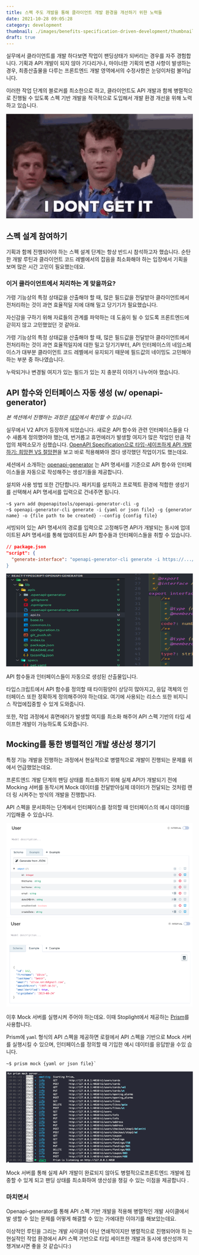 ```yaml
---
title: 스펙 주도 개발을 통해 클라이언트 개발 환경을 개선하기 위한 노력들
date: 2021-10-28 09:05:28
category: development
thumbnail: ./images/benefits-specification-driven-development/thumbnail.png
draft: true
---
```


실무에서 클라이언트를 개발 하다보면 작업이 팬딩상태가 되버리는 경우를 자주 경험합니다.
기획과 API 개발이 되지 않아 기다리거나, 마이너한 기획의 변경 사항이 발생하는 경우,
최종산출물을 다루는 프론트엔드 개발 영역에서의 수정사항은 눈덩이처럼 불어납니다.

이러한 작업 단계의 블로커를 최소한으로 하고, 클라이언트도 API 개발과 함께 병렬적으로
진행될 수 있도록 스펙 기반 개발을 적극적으로 도입해서 개발 환경 개선을 위해 노력하고 있습니다.

![thumbnail](./images/benefits-specification-driven-development/thumbnail.png)

## 스펙 설계 참여하기

기획과 함께 진행되어야 하는 스펙 설계 단계는 항상 반드시 참석하고자 했습니다.
순탄한 개발 루틴과 클라이언트 코드 레벨에서의 잡음을 최소화해야 하는 입장에서
기획을 보며 많은 시간 고민이 필요했는데요.

### 이거 클라이언트에서 처리하는 게 맞을까요?

가령 기능상의 특정 상태값을 산출해야 할 때, 많은 필드값을 전달받아 클라이언트에서
전처리하는 것이 과연 효율적일 지에 대해 밀고 당기기가 필요했습니다.

자신감을 구하기 위해 자료들의 관계를 파악하는 데 도움이 될 수 있도록
프론트엔드에 갇히지 않고 고민했었던 것 같아요.

가령 기능상의 특정 상태값을 산출해야 할 때, 많은 필드값을 전달받아 클라이언트에서
전처리하는 것이 과연 효율적일지에 대한 밀고 당기기부터, API 인터페이스의 네임스페이스가
대부분 클라이언트 코드 레벨에서 유지되기 때문에 필드값의 네이밍도 고민해야 하는
부분 중 하나였습니다.

누락되거나 변경될 여지가 있는 필드가 있는 지 충분히 이야기 나누어야 했습니다.

## API 함수와 인터페이스 자동 생성 (w/ openapi-generator)

_본 섹션에서 진행하는 과정은 [데모](https://github.com/youthfulhps/react-typescript-openapi-generator)에서 확인할 수 있습니다._

실무에서 V2 API가 등장하게 되었습니다. 새로운 API 함수와 관련 인터페이스들을
다수 새롭게 정의했어야 했는데, 번거롭고 휴먼에러가 발생할 여지가 많은 작업인 만큼
작업의 체력소모가 심했습니다.
[OpenAPI Specification으로 타입-세이프하게 API 개발하기: 희망편 VS 절망편](https://www.youtube.com/watch?v=J4JHLESAiFk)을 보고 바로 적용해봐야 겠다 생각했던
작업이기도 했는데요.

세션에서 소개하는 [openapi-generator](https://github.com/OpenAPITools/openapi-generator)
는 API 명세서를 기준으로 API 함수와 인터페이스들을 자동으로 작성해주는 생성기들을 제공합니다.

설치와 사용 방법 또한 간단합니다. 패키지를 설치하고 프로젝트 환경에 적합한 생성기를
선택해서 API 명세서를 입력으로 건네주면 됩니다.

```shell
~$ yarn add @openapitools/openapi-generator-cli -g
~$ openapi-generator-cli generate -i {yaml or json file} -g {generator name} -o {file path to be created} --config {config file}
```

서빙되어 있는 API 명세서의 경로를 입력으로 고정해두면 API가 개발되는 동시에
업데이트된 API 명세서를 통해 업데이트된 API 함수들과 인터페이스들을 취할 수 있습니다.

```json
// package.json
"script": {
  "generate-interface": "openapi-generator-cli generate -i https://.../openapi.json
}
```

![output](./images/benefits-specification-driven-development/openapi-output.png)

API 함수들과 인터페이스들이 자동으로 생성된 산출물입니다.

타입스크립트에서 API 함수를 정의할 때 타이핑양이 상당히 많아지고, 응답 객체의 인
터페이스 또한 정확하게 정의해주어야 하는데요. 여기에 사용되는 리소스 또한 비지니
스 작업에집중할 수 있게 도와줍니다.

또한, 작업 과정에서 휴면에러가 발생할 여지를 최소화 해주어 API 스펙 기반의 타입
세이프한 개발이 가능하도록 도와줍니다.

## Mocking를 통한 병렬적인 개발 생산성 챙기기

특정 기능 개발을 진행하는 과정에서 현실적으로 병렬적으로 개발이 진행되는 문제를
위에서 언급했었는데요.

프론트엔드 개발 단계의 팬딩 상태를 최소화하기 위해 실제 API가 개발되기 전에
Mocking 서버를 동작시켜 Mock 데이터를 전달받아실제 데이터가 전달되는 것처럼 랜더
링 시켜주는 방식의 개발을 진행합니다.

API 스펙을 문서화하는 단계에서 인터페이스를 정의할 때 인터페이스의 예시 데이터를
기입해줄 수 있습니다.

![scheme](./images/benefits-specification-driven-development/scheme.png)
![example](./images/benefits-specification-driven-development/example.png)

이후 Mock 서버를 실행시켜 주어야 하는데요. 이때 Stoplight에서 제공하는
[Prism](https://stoplight.io/open-source/prism/)를 사용합니다.

Prism에 `yaml` 형식의 API 스펙을 제공하면 로컬에서 API 스펙을 기반으로 Mock 서버
를 실행시킬 수 있으며, 인터페이스를 정의할 때 기입한 예시 데이터를 응답받을 수있
습니다.

```shell
~$ prism mock {yaml or json file}`
```

![mock](./images/benefits-specification-driven-development/mock-log.png)

Mock 서버를 통해 실제 API 개발이 완료되지 않아도 병렬적으로프론트엔드 개발에 집
중할 수 있게 되고 팬딩 상태를 최소화하여 생산성을 챙길 수 있는 이점을 제공합니다
.

### 마치면서

Openapi-generator를 통해 API 스펙 기반 개발을 적용해 병렬적인 개발 사이클에서 발
생할 수 있는 문제를 어떻게 해결할 수 있는 가에대한 이야기를 해보았는데요.

이상적인 루틴을 그리는 개발 사이클이 아닌 연쇄적이지만 병렬적으로 진행되어야 하
는 현실적인 작업 환경에서 API 스펙 기반으로 타입 세이프한 개발과 동시에 생산성까
지 챙겨보시면 좋을 것 같습니다:)
